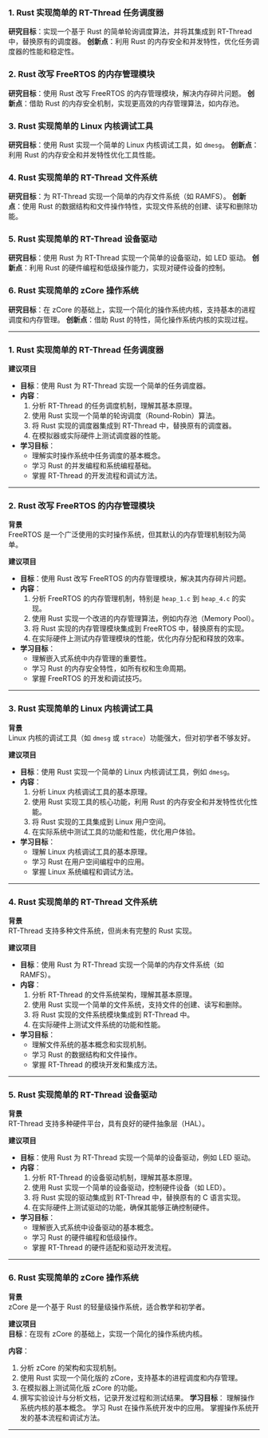 
### 1. Rust 实现简单的 RT-Thread 任务调度器
**研究目标**：实现一个基于 Rust 的简单轮询调度算法，并将其集成到 RT-Thread 中，替换原有的调度器。
 **创新点**：利用 Rust 的内存安全和并发特性，优化任务调度器的性能和稳定性。


### 2. Rust 改写 FreeRTOS 的内存管理模块
**研究目标**：使用 Rust 改写 FreeRTOS 的内存管理模块，解决内存碎片问题。
**创新点**：借助 Rust 的内存安全机制，实现更高效的内存管理算法，如内存池。


### 3. Rust 实现简单的 Linux 内核调试工具
**研究目标**：使用 Rust 实现一个简单的 Linux 内核调试工具，如 `dmesg`。
  **创新点**：利用 Rust 的内存安全和并发特性优化工具性能。


### 4. Rust 实现简单的 RT-Thread 文件系统
 **研究目标**：为 RT-Thread 实现一个简单的内存文件系统（如 RAMFS）。
 **创新点**：使用 Rust 的数据结构和文件操作特性，实现文件系统的创建、读写和删除功能。


### 5. Rust 实现简单的 RT-Thread 设备驱动
 **研究目标**：使用 Rust 为 RT-Thread 实现一个简单的设备驱动，如 LED 驱动。
 **创新点**：利用 Rust 的硬件编程和低级操作能力，实现对硬件设备的控制。


### 6. Rust 实现简单的 zCore 操作系统
 **研究目标**：在 zCore 的基础上，实现一个简化的操作系统内核，支持基本的进程调度和内存管理。
 **创新点**：借助 Rust 的特性，简化操作系统内核的实现过程。


---

### **1. Rust 实现简单的 RT-Thread 任务调度器**

**建议项目**  
- **目标**：使用 Rust 为 RT-Thread 实现一个简单的任务调度器。
- **内容**：
  1. 分析 RT-Thread 的任务调度机制，理解其基本原理。
  2. 使用 Rust 实现一个简单的轮询调度（Round-Robin）算法。
  3. 将 Rust 实现的调度器集成到 RT-Thread 中，替换原有的调度器。
  4. 在模拟器或实际硬件上测试调度器的性能。
- **学习目标**：
  - 理解实时操作系统中任务调度的基本概念。
  - 学习 Rust 的并发编程和系统编程基础。
  - 掌握 RT-Thread 的开发流程和调试方法。

---

### **2. Rust 改写 FreeRTOS 的内存管理模块**
**背景**  
FreeRTOS 是一个广泛使用的实时操作系统，但其默认的内存管理机制较为简单。

**建议项目**  
- **目标**：使用 Rust 改写 FreeRTOS 的内存管理模块，解决其内存碎片问题。
- **内容**：
  1. 分析 FreeRTOS 的内存管理机制，特别是 `heap_1.c` 到 `heap_4.c` 的实现。
  2. 使用 Rust 实现一个改进的内存管理算法，例如内存池（Memory Pool）。
  3. 将 Rust 实现的内存管理模块集成到 FreeRTOS 中，替换原有的实现。
  4. 在实际硬件上测试内存管理模块的性能，优化内存分配和释放的效率。
- **学习目标**：
  - 理解嵌入式系统中内存管理的重要性。
  - 学习 Rust 的内存安全特性，如所有权和生命周期。
  - 掌握 FreeRTOS 的开发和调试技巧。

---

### **3. Rust 实现简单的 Linux 内核调试工具**
**背景**  
Linux 内核的调试工具（如 `dmesg` 或 `strace`）功能强大，但对初学者不够友好。

**建议项目**  
- **目标**：使用 Rust 实现一个简单的 Linux 内核调试工具，例如 `dmesg`。
- **内容**：
  1. 分析 Linux 内核调试工具的基本原理。
  2. 使用 Rust 实现工具的核心功能，利用 Rust 的内存安全和并发特性优化性能。
  3. 将 Rust 实现的工具集成到 Linux 用户空间。
  4. 在实际系统中测试工具的功能和性能，优化用户体验。
- **学习目标**：
  - 理解 Linux 内核调试工具的基本原理。
  - 学习 Rust 在用户空间编程中的应用。
  - 掌握 Linux 系统编程和调试方法。

---

### **4. Rust 实现简单的 RT-Thread 文件系统**
**背景**  
RT-Thread 支持多种文件系统，但尚未有完整的 Rust 实现。

**建议项目**  
- **目标**：使用 Rust 为 RT-Thread 实现一个简单的内存文件系统（如 RAMFS）。
- **内容**：
  1. 分析 RT-Thread 的文件系统架构，理解其基本原理。
  2. 使用 Rust 实现一个简单的文件系统，支持文件的创建、读写和删除。
  3. 将 Rust 实现的文件系统模块集成到 RT-Thread 中。
  4. 在实际硬件上测试文件系统的功能和性能。
- **学习目标**：
  - 理解文件系统的基本概念和实现机制。
  - 学习 Rust 的数据结构和文件操作。
  - 掌握 RT-Thread 的模块开发和集成方法。

---

### **5. Rust 实现简单的 RT-Thread 设备驱动**
**背景**  
RT-Thread 支持多种硬件平台，具有良好的硬件抽象层（HAL）。

**建议项目**  
- **目标**：使用 Rust 为 RT-Thread 实现一个简单的设备驱动，例如 LED 驱动。
- **内容**：
  1. 分析 RT-Thread 的设备驱动机制，理解其基本原理。
  2. 使用 Rust 实现一个简单的设备驱动，控制硬件设备（如 LED）。
  3. 将 Rust 实现的驱动集成到 RT-Thread 中，替换原有的 C 语言实现。
  4. 在实际硬件上测试驱动的功能，确保其能够正确控制硬件。
- **学习目标**：
  - 理解嵌入式系统中设备驱动的基本概念。
  - 学习 Rust 的硬件编程和低级操作。
  - 掌握 RT-Thread 的硬件适配和驱动开发流程。

---

### **6. Rust 实现简单的 zCore 操作系统**
**背景**  
zCore 是一个基于 Rust 的轻量级操作系统，适合教学和初学者。

**建议项目**  
 **目标**：在现有 zCore 的基础上，实现一个简化的操作系统内核。
 
 **内容**：
  1. 分析 zCore 的架构和实现机制。
  2. 使用 Rust 实现一个简化版的 zCore，支持基本的进程调度和内存管理。
  3. 在模拟器上测试简化版 zCore 的功能。
  4. 撰写实验设计与分析文档，记录开发过程和测试结果。
 **学习目标**：
   理解操作系统内核的基本概念。
   学习 Rust 在操作系统开发中的应用。
   掌握操作系统开发的基本流程和调试方法。

---

